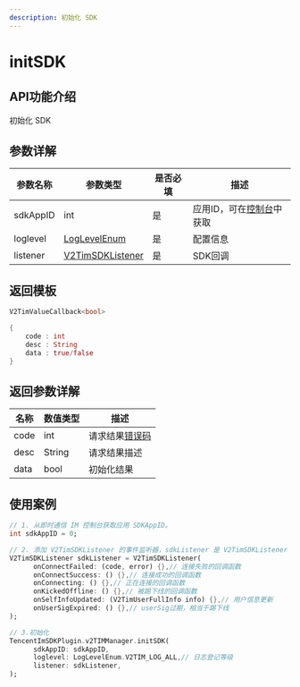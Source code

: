 ```yaml
---
description: 初始化 SDK
---
```


# initSDK

## API功能介绍

初始化 SDK

## 参数详解

| 参数名称     | 参数类型                                                | 是否必填 | 描述                                                    |
| -------- | --------------------------------------------------- | ---- | ----------------------------------------------------- |
| sdkAppID | int                                                 | 是    | 应用ID，可在[控制台](https://console.cloud.tencent.com/im)中获取 |
| loglevel | [LogLevelEnum](../enums/loglevelenum.md)            | 是    | 配置信息                                                  |
| listener | [V2TimSDKListener](../../class/v2timsdklistener.md) | 是    | SDK回调                                                 |

## 返回模板

```dart
V2TimValueCallback<bool>

{
    code : int
    desc : String
    data : true/false
}
```

## 返回参数详解

| 名称   | 数值类型   | 描述                                                             |
| ---- | ------ | -------------------------------------------------------------- |
| code | int    | 请求结果[错误码](https://cloud.tencent.com/document/product/269/1671) |
| desc | String | 请求结果描述                                                         |
| data | bool   | 初始化结果                                                          |

## 使用案例  &#x20;

```dart
// 1. 从即时通信 IM 控制台获取应用 SDKAppID。
int sdkAppID = 0;

// 2. 添加 V2TimSDKListener 的事件监听器，sdkListener 是 V2TimSDKListener 的实现类
V2TimSDKListener sdkListener = V2TimSDKListener(
      onConnectFailed: (code, error) {},// 连接失败的回调函数
      onConnectSuccess: () {},// 连接成功的回调函数
      onConnecting: () {},// 正在连接的回调函数
      onKickedOffline: () {},// 被踢下线的回调函数
      onSelfInfoUpdated: (V2TimUserFullInfo info) {},// 用户信息更新
      onUserSigExpired: () {},// userSig过期，相当于踢下线
);

// 3.初始化
TencentImSDKPlugin.v2TIMManager.initSDK(
      sdkAppID: sdkAppID,
      loglevel: LogLevelEnum.V2TIM_LOG_ALL,// 日志登记等级
      listener: sdkListener,
);
```
